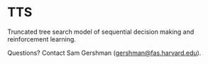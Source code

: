 TTS
====

Truncated tree search model of sequential decision making and reinforcement learning.

Questions? Contact Sam Gershman (gershman@fas.harvard.edu).